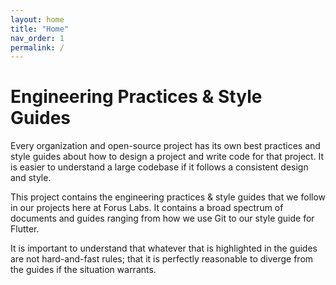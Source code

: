 ```yaml
---
layout: home
title: "Home"
nav_order: 1
permalink: /
---
```


# Engineering Practices & Style Guides

Every organization and open-source project has its own best practices and style guides about how to design a project and
write code for that project. It is easier to understand a large codebase if it follows a consistent design and style.

This project contains the engineering practices & style guides that we follow in our projects here at Forus Labs. It
contains a broad spectrum of documents and guides ranging from how we use Git to our style guide for Flutter.

It is important to understand that whatever that is highlighted in the guides are not hard-and-fast rules; that it is
perfectly reasonable to diverge from the guides if the situation warrants.


